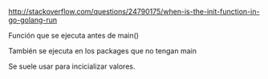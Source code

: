http://stackoverflow.com/questions/24790175/when-is-the-init-function-in-go-golang-run

Función que se ejecuta antes de main()

También se ejecuta en los packages que no tengan main

Se suele usar para incicializar valores.
